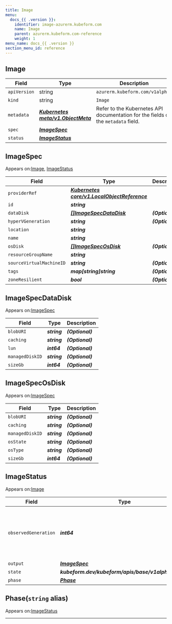 ```yaml
---
title: Image
menu:
  docs_{{ .version }}:
    identifier: image-azurerm.kubeform.com
    name: Image
    parent: azurerm.kubeform.com-reference
    weight: 1
menu_name: docs_{{ .version }}
section_menu_id: reference
---
```


## Image
| Field | Type | Description |
| ------ | ----- | ----------- |
| `apiVersion` | string | `azurerm.kubeform.com/v1alpha1` |
|    `kind` | string | `Image` |
| `metadata` | ***[Kubernetes meta/v1.ObjectMeta](https://v1-18.docs.kubernetes.io/docs/reference/generated/kubernetes-api/v1.18/#objectmeta-v1-meta)***|Refer to the Kubernetes API documentation for the fields of the `metadata` field.|
| `spec` | ***[ImageSpec](#imagespec)***||
| `status` | ***[ImageStatus](#imagestatus)***||
## ImageSpec

Appears on:[Image](#image), [ImageStatus](#imagestatus)

| Field | Type | Description |
| ------ | ----- | ----------- |
| `providerRef` | ***[Kubernetes core/v1.LocalObjectReference](https://v1-18.docs.kubernetes.io/docs/reference/generated/kubernetes-api/v1.18/#localobjectreference-v1-core)***||
| `id` | ***string***||
| `dataDisk` | ***[[]ImageSpecDataDisk](#imagespecdatadisk)***| ***(Optional)*** |
| `hyperVGeneration` | ***string***| ***(Optional)*** |
| `location` | ***string***||
| `name` | ***string***||
| `osDisk` | ***[[]ImageSpecOsDisk](#imagespecosdisk)***| ***(Optional)*** |
| `resourceGroupName` | ***string***||
| `sourceVirtualMachineID` | ***string***| ***(Optional)*** |
| `tags` | ***map[string]string***| ***(Optional)*** |
| `zoneResilient` | ***bool***| ***(Optional)*** |
## ImageSpecDataDisk

Appears on:[ImageSpec](#imagespec)

| Field | Type | Description |
| ------ | ----- | ----------- |
| `blobURI` | ***string***| ***(Optional)*** |
| `caching` | ***string***| ***(Optional)*** |
| `lun` | ***int64***| ***(Optional)*** |
| `managedDiskID` | ***string***| ***(Optional)*** |
| `sizeGb` | ***int64***| ***(Optional)*** |
## ImageSpecOsDisk

Appears on:[ImageSpec](#imagespec)

| Field | Type | Description |
| ------ | ----- | ----------- |
| `blobURI` | ***string***| ***(Optional)*** |
| `caching` | ***string***| ***(Optional)*** |
| `managedDiskID` | ***string***| ***(Optional)*** |
| `osState` | ***string***| ***(Optional)*** |
| `osType` | ***string***| ***(Optional)*** |
| `sizeGb` | ***int64***| ***(Optional)*** |
## ImageStatus

Appears on:[Image](#image)

| Field | Type | Description |
| ------ | ----- | ----------- |
| `observedGeneration` | ***int64***| ***(Optional)*** Resource generation, which is updated on mutation by the API Server.|
| `output` | ***[ImageSpec](#imagespec)***| ***(Optional)*** |
| `state` | ***kubeform.dev/kubeform/apis/base/v1alpha1.State***| ***(Optional)*** |
| `phase` | ***[Phase](#phase)***| ***(Optional)*** |
## Phase(`string` alias)

Appears on:[ImageStatus](#imagestatus)

---
